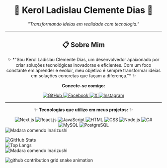 <div align="center">

# 🌟 **Kerol Ladislau Clemente Dias** 🌟  
 *"Transformando ideias em realidade com tecnologia."*

---

## <div align="center">📋 **Sobre Mim**</div>
<div align="center">
✨ *"Sou Kerol Ladislau Clemente Dias, um desenvolvedor apaixonado por criar soluções tecnológicas inovadoras e eficientes. Com um foco constante em aprender e evoluir, meu objetivo é sempre transformar ideias em soluções concretas que façam a diferença."* ✨

**Conecte-se comigo:**
<div>
  <a href="https://github.com/keroldias123" target="_blank">
    <img src="https://img.shields.io/badge/GitHub-181717?style=for-the-badge&logo=github&logoColor=white" alt="GitHub"/>
  </a>
  <a href="https://www.facebook.com/seuusuario" target="_blank">
    <img src="https://img.shields.io/badge/Facebook-1877F2?style=for-the-badge&logo=facebook&logoColor=white" alt="Facebook"/>
  </a>
  <a href="https://twitter.com/seuusuario" target="_blank">
    <img src="https://img.shields.io/badge/X-1DA1F2?style=for-the-badge&logo=twitter&logoColor=white" alt="X"/>
  </a>
  <a href="https://www.instagram.com/seuusuario" target="_blank">
    <img src="https://img.shields.io/badge/Instagram-E4405F?style=for-the-badge&logo=instagram&logoColor=white" alt="Instagram"/>
  </a>
</div>

</div>
</div>

---
<div align="center">
  
✨ **Tecnologias que utilizo em meus projetos:** ✨
 <div>
        <img src="https://img.shields.io/badge/Next.js-000000?style=for-the-badge&logo=nextdotjs&logoColor=white" alt="Next.js" />
        <img src="https://img.shields.io/badge/React-20232A?style=for-the-badge&logo=react&logoColor=61DAFB" alt="React.js" />
        <img src="https://img.shields.io/badge/JavaScript-F7DF1E?style=for-the-badge&logo=javascript&logoColor=black" alt="JavaScript" />
        <img src="https://img.shields.io/badge/HTML-E34F26?style=for-the-badge&logo=html5&logoColor=white" alt="HTML" />
        <img src="https://img.shields.io/badge/CSS-1572B6?style=for-the-badge&logo=css3&logoColor=white" alt="CSS" />
         <img src="https://img.shields.io/badge/Node.js-43853D?style=for-the-badge&logo=node.js&logoColor=white" alt="Node.js" />
        <img src="https://img.shields.io/badge/C%23-239120?style=for-the-badge&logo=c-sharp&logoColor=white" alt="C#" />
          <img src="https://img.shields.io/badge/MySQL-4479A1?style=for-the-badge&logo=mysql&logoColor=white" alt="MySQL" />
       <img src="https://img.shields.io/badge/PostgreSQL-336791?style=for-the-badge&logo=postgresql&logoColor=white" alt="PostgreSQL" />
      </div>
</div>
 <img src="https://media.gifdb.com/madara-eating-inarizushi-edn4754off800blr.gif" alt="Madara comendo Inarizushi"/>

   ![GitHub Stats](https://github-readme-stats.vercel.app/api?username=keroldias123&show_icons=true&theme=radical)  
   ![Top Langs](https://github-readme-stats.vercel.app/api/top-langs/?username=keroldias123&layout=compact&theme=radical)   
  ![Madara comendo Inarizushi](https://media.gifdb.com/madara-eating-inarizushi-edn4754off800blr.gif)



<picture>
  <source
    media="(prefers-color-scheme: dark)"
    srcset="https://raw.githubusercontent.com/keroldias123/snk/output/github-contribution-grid-snake-dark.svg"
  />
  <source
    media="(prefers-color-scheme: light)"
    srcset="https://github.com/keroldias123/keroldias123/blob/manual-run-output/docker/github-contribution-grid-snake.gif"
  />
  <img
    alt="github contribution grid snake animation"
    src="https://raw.githubusercontent.com/keroldias123/snk/output/github-contribution-grid-snake.svg"
  />
</picture>






 
   



